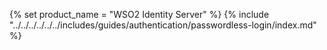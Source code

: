 {% set product_name = "WSO2 Identity Server" %}
{% include "../../../../../../includes/guides/authentication/passwordless-login/index.md" %}